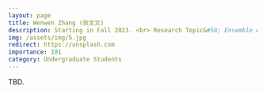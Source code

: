 ```yaml
---
layout: page
title: Wenwen Zhang (张文文)
description: Starting in Fall 2023. <br> Research Topic&#58; Ensemble Adversarial Attack.
img: /assets/img/5.jpg
redirect: https://unsplash.com
importance: 101
category: Undergraduate Students
---
```


TBD.